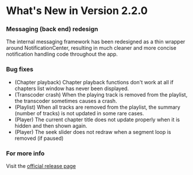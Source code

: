 #  What's New in Version 2.2.0

### Messaging (back end) redesign

The internal messaging framework has been redesigned as a thin wrapper around NotificationCenter, resulting in much cleaner and more concise notification handling code throughout the app.

### Bug fixes

* (Chapter playback) Chapter playback functions don't work at all if chapters list window has never been displayed.
* (Transcoder crash) When the playing track is removed from the playlist, the transcoder sometimes causes a crash.
* (Playlist) When all tracks are removed from the playlist, the summary (number of tracks) is not updated in some rare cases.
* (Player) The current chapter title does not update properly when it is hidden and then shown again.
* (Player) The seek slider does not redraw when a segment loop is removed (if paused)

### **For more info**
Visit the [official release page](https://github.com/maculateConception/aural-player/releases/tag/2.2.0)
